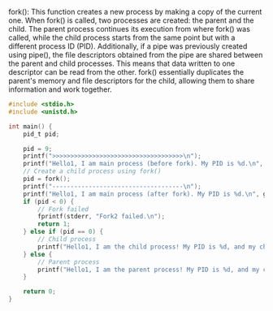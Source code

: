fork(): This function creates a new process by making a copy of the current one. When fork() is called, two processes are created: the parent and the child. The parent process continues its execution from where fork() was called, while the child process starts from the same point but with a different process ID (PID). Additionally, if a pipe was previously created using pipe(), the file descriptors obtained from the pipe are shared between the parent and child processes. This means that data written to one descriptor can be read from the other. fork() essentially duplicates the parent's memory and file descriptors for the child, allowing them to share information and work together.


```c
#include <stdio.h>
#include <unistd.h>

int main() {
    pid_t pid;

    pid = 9;
    printf(">>>>>>>>>>>>>>>>>>>>>>>>>>>>>>>>>>>>\n");    
    printf("Hello1, I am main process (before fork). My PID is %d.\n", getpid());
    // Create a child process using fork()
    pid = fork();
    printf("------------------------------------\n");     
    printf("Hello1, I am main process (after fork). My PID is %d.\n", getpid());
    if (pid < 0) {
        // Fork failed
        fprintf(stderr, "Fork2 failed.\n");
        return 1;
    } else if (pid == 0) {
        // Child process
        printf("Hello1, I am the child process! My PID is %d, and my child's PID is %d\n", getpid(), pid);
    } else {
        // Parent process
        printf("Hello1, I am the parent process! My PID is %d, and my child's PID is %d.\n", getpid(), pid);
    }

    return 0;
}
```